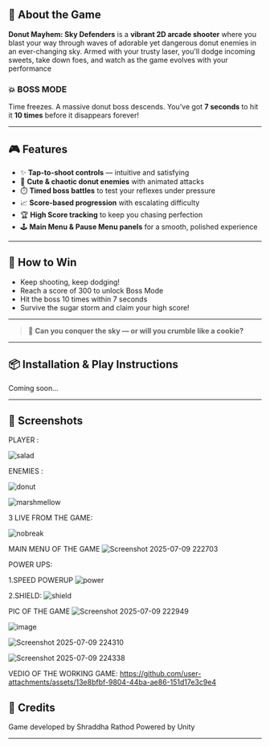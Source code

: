 ## 🚀 About the Game

**Donut Mayhem: Sky Defenders** is a **vibrant 2D arcade shooter** where you blast your way through waves of adorable yet dangerous donut enemies in an ever-changing sky. Armed with your trusty laser, you'll dodge incoming sweets, take down foes, and watch as the game evolves with your performance

### 💥 BOSS MODE  
Time freezes. A massive donut boss descends. You’ve got **7 seconds** to hit it **10 times** before it disappears forever!

---

## 🎮 Features

- ✨ **Tap-to-shoot controls** — intuitive and satisfying  
- 🍩 **Cute & chaotic donut enemies** with animated attacks  
- ⏱️ **Timed boss battles** to test your reflexes under pressure  
- 📈 **Score-based progression** with escalating difficulty 
-  🏆 **High Score tracking** to keep you chasing perfection  
- 🕹️ **Main Menu & Pause Menu panels** for a smooth, polished experience 

---

## 🏁 How to Win

- Keep shooting, keep dodging!  
- Reach a score of 300 to unlock Boss Mode  
- Hit the boss 10 times within 7 seconds  
- Survive the sugar storm and claim your high score!

---

> 🍭 **Can you conquer the sky — or will you crumble like a cookie?**

---

## 📦 Installation & Play Instructions

Coming soon...

---

## 📸 Screenshots
PLAYER :




![salad](https://github.com/user-attachments/assets/9ee67b68-2f3b-4495-8b58-be23ba5984e2)

ENEMIES :


![donut](https://github.com/user-attachments/assets/e231aa89-74a2-4fda-b266-2c69b04c2ef9)




![marshmellow](https://github.com/user-attachments/assets/ccf8870f-09ea-4e1e-bb75-a06a916a83ba)




3 LIVE FROM THE GAME:




![nobreak](https://github.com/user-attachments/assets/5b148978-9229-4ec9-a4de-0aa80c8b7de0)



MAIN MENU OF THE GAME 
![Screenshot 2025-07-09 222703](https://github.com/user-attachments/assets/33789804-7932-41ea-bdee-ae3df1512c27)



POWER UPS:

1.SPEED POWERUP
![power](https://github.com/user-attachments/assets/bfc444c3-cf9f-4db5-9615-72c2b92e6636)



2.SHIELD:
![shield](https://github.com/user-attachments/assets/acabe190-454c-473e-8685-4516ae99c219)



PIC OF THE GAME 
![Screenshot 2025-07-09 222949](https://github.com/user-attachments/assets/4d3445a9-fc7c-4ad9-943e-518e685489af)

![image](https://github.com/user-attachments/assets/ba1ed388-f031-463e-9c75-eb7d20d78652)

![Screenshot 2025-07-09 224310](https://github.com/user-attachments/assets/eb9f35fd-11a4-4fea-87e8-b19a1312aa82)

![Screenshot 2025-07-09 224338](https://github.com/user-attachments/assets/92f9eda4-d2ba-4651-863d-58d175399b26)





VEDIO OF THE WORKING GAME:
https://github.com/user-attachments/assets/13e8bfbf-9804-44ba-ae86-151d17e3c9e4





## 📌 Credits

Game developed by Shraddha Rathod
Powered by Unity

---


